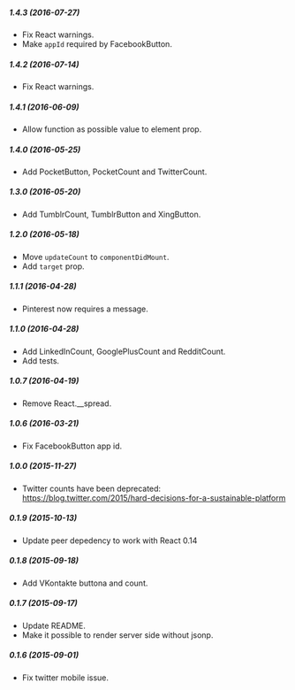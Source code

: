 ##### 1.4.3 (2016-07-27)

* Fix React warnings.
* Make `appId` required by FacebookButton.

##### 1.4.2 (2016-07-14)

* Fix React warnings.

##### 1.4.1 (2016-06-09)

* Allow function as possible value to element prop.

##### 1.4.0 (2016-05-25)

* Add PocketButton, PocketCount and TwitterCount.

##### 1.3.0 (2016-05-20)

* Add TumblrCount, TumblrButton and XingButton.

##### 1.2.0 (2016-05-18)

* Move `updateCount` to `componentDidMount`.
* Add `target` prop.

##### 1.1.1 (2016-04-28)

* Pinterest now requires a message.

##### 1.1.0 (2016-04-28)

* Add LinkedInCount, GooglePlusCount and RedditCount.
* Add tests.

##### 1.0.7 (2016-04-19)

* Remove React.__spread.

##### 1.0.6 (2016-03-21)

* Fix FacebookButton app id.

##### 1.0.0 (2015-11-27)

* Twitter counts have been deprecated: https://blog.twitter.com/2015/hard-decisions-for-a-sustainable-platform

##### 0.1.9 (2015-10-13)

* Update peer depedency to work with React 0.14

##### 0.1.8 (2015-09-18)

* Add VKontakte buttona and count.

##### 0.1.7 (2015-09-17)

* Update README.
* Make it possible to render server side without jsonp.

##### 0.1.6 (2015-09-01)

* Fix twitter mobile issue.
